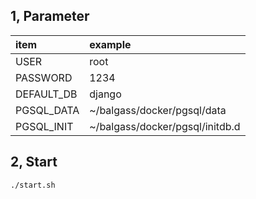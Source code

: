 ## 1, Parameter

| item       | example                         |
| :--------- | :------------------------------ |
| USER       | root                            |
| PASSWORD   | 1234                            |
| DEFAULT_DB | django                          |
| PGSQL_DATA | ~/balgass/docker/pgsql/data     |
| PGSQL_INIT | ~/balgass/docker/pgsql/initdb.d |

## 2, Start

```
./start.sh
```
